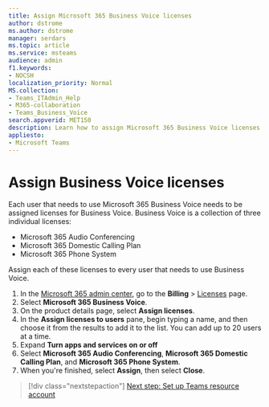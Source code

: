 ```yaml
---
title: Assign Microsoft 365 Business Voice licenses
author: dstrome 
ms.author: dstrome
manager: serdars
ms.topic: article
ms.service: msteams
audience: admin
f1.keywords:
- NOCSH
localization_priority: Normal
MS.collection: 
- Teams_ITAdmin_Help
- M365-collaboration
- Teams_Business_Voice
search.appverid: MET150
description: Learn how to assign Microsoft 365 Business Voice licenses to your users
appliesto: 
- Microsoft Teams
---
```


# Assign Business Voice licenses

Each user that needs to use Microsoft 365 Business Voice needs to be assigned licenses for Business Voice. Business Voice is a collection of three individual licenses:

- Microsoft 365 Audio Conferencing
- Microsoft 365 Domestic Calling Plan
- Microsoft 365 Phone System

Assign each of these licenses to every user that needs to use Business Voice. 

1. In the [Microsoft 365 admin center](https://admin.microsoft.com), go to the **Billing** > <a href="https://go.microsoft.com/fwlink/p/?linkid=842264" target="_blank">Licenses</a> page.
2. Select **Microsoft 365 Business Voice**.
3. On the product details page, select **Assign licenses**.
4. In the **Assign licenses to users** pane, begin typing a name, and then choose it from the results to add it to the list. You can add up to 20 users at a time.
5. Expand **Turn apps and services on or off**
6. Select **Microsoft 365 Audio Conferencing**, **Microsoft 365 Domestic Calling Plan**, and **Microsoft 365 Phone System**.
7. When you're finished, select **Assign**, then select **Close**.

> [!div class="nextstepaction"]
> [Next step: Set up Teams resource account](set-up-resource-account.md)
